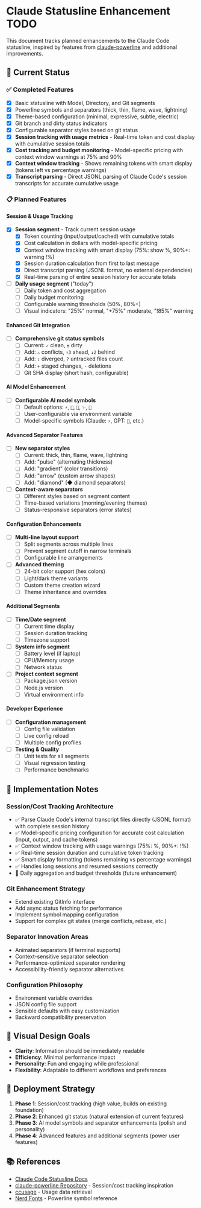# Claude Statusline Enhancement TODO

This document tracks planned enhancements to the Claude Code
statusline, inspired by features from
[claude-powerline](https://github.com/Owloops/claude-powerline) and
additional improvements.

## 🎯 Current Status

### ✅ Completed Features

- [x] Basic statusline with Model, Directory, and Git segments
- [x] Powerline symbols and separators (thick, thin, flame, wave,
      lightning)
- [x] Theme-based configuration (minimal, expressive, subtle,
      electric)
- [x] Git branch and dirty status indicators
- [x] Configurable separator styles based on git status
- [x] **Session tracking with usage metrics** - Real-time token and
      cost display with cumulative session totals
- [x] **Cost tracking and budget monitoring** - Model-specific pricing
      with context window warnings at 75% and 90%
- [x] **Context window tracking** - Shows remaining tokens with smart
      display (tokens left vs percentage warnings)
- [x] **Transcript parsing** - Direct JSONL parsing of Claude Code's
      session transcripts for accurate cumulative usage

### 📋 Planned Features

#### Session & Usage Tracking

- [x] **Session segment** - Track current session usage
  - [x] Token counting (input/output/cached) with cumulative totals
  - [x] Cost calculation in dollars with model-specific pricing
  - [x] Context window tracking with smart display (75%: show %, 90%+:
        warning !%)
  - [x] Session duration calculation from first to last message
  - [x] Direct transcript parsing (JSONL format, no external
        dependencies)
  - [x] Real-time parsing of entire session history for accurate
        totals

- [ ] **Daily usage segment** ("today")
  - [ ] Daily token and cost aggregation
  - [ ] Daily budget monitoring
  - [ ] Configurable warning thresholds (50%, 80%+)
  - [ ] Visual indicators: "25%" normal, "+75%" moderate, "!85%"
        warning

#### Enhanced Git Integration

- [ ] **Comprehensive git status symbols**
  - [ ] Current: `✓` clean, `±` dirty
  - [ ] Add: `⚠` conflicts, `↑3` ahead, `↓2` behind
  - [ ] Add: `⇕` diverged, `?` untracked files count
  - [ ] Add: `+` staged changes, `-` deletions
  - [ ] Git SHA display (short hash, configurable)

#### AI Model Enhancement

- [ ] **Configurable AI model symbols**
  - [ ] Default options: `⚡`, `🤖`, `🧠`, `✨`, `🔮`
  - [ ] User-configurable via environment variable
  - [ ] Model-specific symbols (Claude: `⚡`, GPT: `🤖`, etc.)

#### Advanced Separator Features

- [ ] **New separator styles**
  - [ ] Current: thick, thin, flame, wave, lightning
  - [ ] Add: "pulse" (alternating thickness)
  - [ ] Add: "gradient" (color transitions)
  - [ ] Add: "arrow" (custom arrow shapes)
  - [ ] Add: "diamond" (◆ diamond separators)

- [ ] **Context-aware separators**
  - [ ] Different styles based on segment content
  - [ ] Time-based variations (morning/evening themes)
  - [ ] Status-responsive separators (error states)

#### Configuration Enhancements

- [ ] **Multi-line layout support**
  - [ ] Split segments across multiple lines
  - [ ] Prevent segment cutoff in narrow terminals
  - [ ] Configurable line arrangements

- [ ] **Advanced theming**
  - [ ] 24-bit color support (hex colors)
  - [ ] Light/dark theme variants
  - [ ] Custom theme creation wizard
  - [ ] Theme inheritance and overrides

#### Additional Segments

- [ ] **Time/Date segment**
  - [ ] Current time display
  - [ ] Session duration tracking
  - [ ] Timezone support

- [ ] **System info segment**
  - [ ] Battery level (if laptop)
  - [ ] CPU/Memory usage
  - [ ] Network status

- [ ] **Project context segment**
  - [ ] Package.json version
  - [ ] Node.js version
  - [ ] Virtual environment info

#### Developer Experience

- [ ] **Configuration management**
  - [ ] Config file validation
  - [ ] Live config reload
  - [ ] Multiple config profiles

- [ ] **Testing & Quality**
  - [ ] Unit tests for all segments
  - [ ] Visual regression testing
  - [ ] Performance benchmarks

## 🔧 Implementation Notes

### Session/Cost Tracking Architecture

- ✅ Parse Claude Code's internal transcript files directly (JSONL
  format) with complete session history
- ✅ Model-specific pricing configuration for accurate cost
  calculation (input, output, and cache tokens)
- ✅ Context window tracking with usage warnings (75%: %, 90%+: !%)
- ✅ Real-time session duration and cumulative token tracking
- ✅ Smart display formatting (tokens remaining vs percentage
  warnings)
- ✅ Handles long sessions and resumed sessions correctly
- 🔄 Daily aggregation and budget thresholds (future enhancement)

### Git Enhancement Strategy

- Extend existing GitInfo interface
- Add async status fetching for performance
- Implement symbol mapping configuration
- Support for complex git states (merge conflicts, rebase, etc.)

### Separator Innovation Areas

- Animated separators (if terminal supports)
- Context-sensitive separator selection
- Performance-optimized separator rendering
- Accessibility-friendly separator alternatives

### Configuration Philosophy

- Environment variable overrides
- JSON config file support
- Sensible defaults with easy customization
- Backward compatibility preservation

## 🎨 Visual Design Goals

- **Clarity**: Information should be immediately readable
- **Efficiency**: Minimal performance impact
- **Personality**: Fun and engaging while professional
- **Flexibility**: Adaptable to different workflows and preferences

## 🚀 Deployment Strategy

1. **Phase 1**: Session/cost tracking (high value, builds on existing
   foundation)
2. **Phase 2**: Enhanced git status (natural extension of current
   features)
3. **Phase 3**: AI model symbols and separator enhancements (polish
   and personality)
4. **Phase 4**: Advanced features and additional segments (power user
   features)

## 📚 References

- [Claude Code Statusline Docs](https://docs.anthropic.com/en/docs/claude-code/statusline)
- [claude-powerline Repository](https://github.com/Owloops/claude-powerline) -
  Session/cost tracking inspiration
- [ccusage](https://github.com/ryanschneider/ccusage) - Usage data
  retrieval
- [Nerd Fonts](https://www.nerdfonts.com/) - Powerline symbol
  reference
